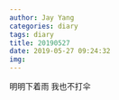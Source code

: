 ```yaml
---
author: Jay Yang
categories: diary
tags: diary
title: 20190527
date: 2019-05-27 09:24:32
img:
---
```


明明下着雨
我也不打伞
